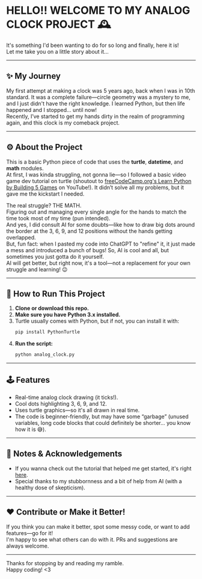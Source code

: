 # HELLO!! WELCOME TO MY ANALOG CLOCK PROJECT 🕰️

It's something I'd been wanting to do for so long and finally, here it is!  
Let me take you on a little story about it...

---

## ✨ My Journey

My first attempt at making a clock was 5 years ago, back when I was in 10th standard. It was a complete failure—circle geometry was a mystery to me, and I just didn't have the right knowledge. I learned Python, but then life happened and I stopped... until now!  
Recently, I’ve started to get my hands dirty in the realm of programming again, and this clock is my comeback project.

---

## ⚙️ About the Project

This is a basic Python piece of code that uses the **turtle**, **datetime**, and **math** modules.  
At first, I was kinda struggling, not gonna lie—so I followed a basic video game dev tutorial on turtle (shoutout to [freeCodeCamp.org's Learn Python by Building 5 Games](https://www.youtube.com/watch?v=FfWpgLFMI7w) on YouTube!). It didn’t solve all my problems, but it gave me the kickstart I needed.

The real struggle? THE MATH.  
Figuring out and managing every single angle for the hands to match the time took most of my time (pun intended).  
And yes, I did consult AI for some doubts—like how to draw big dots around the border at the 3, 6, 9, and 12 positions without the hands getting overlapped.  
But, fun fact: when I pasted my code into ChatGPT to "refine" it, it just made a mess and introduced a bunch of bugs! So, AI is cool and all, but sometimes you just gotta do it yourself.  
AI will get better, but right now, it's a tool—not a replacement for your own struggle and learning! 😉

---

## 🚀 How to Run This Project

1. **Clone or download this repo.**
2. **Make sure you have Python 3.x installed.**
3. Turtle usually comes with Python, but if not, you can install it with:
    ```bash
    pip install PythonTurtle
    ```
4. **Run the script:**
    ```bash
    python analog_clock.py
    ```

---

## 🕹️ Features

- Real-time analog clock drawing (it ticks!).
- Cool dots highlighting 3, 6, 9, and 12.
- Uses turtle graphics—so it's all drawn in real time.
- The code is beginner-friendly, but may have some “garbage” (unused variables, long code blocks that could definitely be shorter... you know how it is 😅).

---

## 📝 Notes & Acknowledgements

- If you wanna check out the tutorial that helped me get started, it's right [here]([https://www.youtube.com/watch?v=FfWpgLFMI7w](https://youtu.be/XGf2GcyHPhc)).
- Special thanks to my stubbornness and a bit of help from AI (with a healthy dose of skepticism).

---

## ❤️ Contribute or Make it Better!

If you think you can make it better, spot some messy code, or want to add features—go for it!  
I'm happy to see what others can do with it. PRs and suggestions are always welcome.

---

Thanks for stopping by and reading my ramble.  
Happy coding! <3
